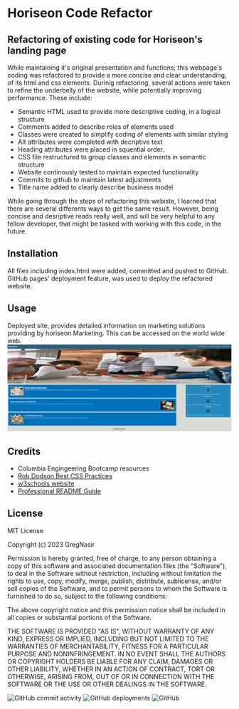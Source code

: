 # Horiseon Code Refactor

## Refactoring of existing code for Horiseon's landing page

While maintaining it's original presentation and functions; this webpage's coding was refactored to provide a more concise and clear understanding, of its html and css elements. Durinig refactoring, several actions were taken to refine the underbelly of the website, while potentially improving performance. These include:

* Semantic HTML used to provide more descriptive coding, in a logical structure
* Comments added to describe roles of elements used
* Classes were created to simplify coding of elements with similar styling
* Alt attributes were completed with decriptive text
* Heading attributes were placed in squential order.
* CSS file restructured to group classes and elements in semantic structure
* Website continously tested to maintain expected functionality
* Commits to github to maintain latest adjustments
* Title name added to clearly describe business model

While going through the steps of refactoring this webiste, I learned that there are
several differents ways to get the same result. However, being concise and
desriptive reads really well, and will be very helpful to any fellow developer,
that might be tasked with working with this code, in the future.

## Installation

All files including index.html were added, committed and pushed to GitHub. GitHub pages' deployment feature, was used to deploy the refactored website.

## Usage

Deployed site, provides detailed information on marketing solutions providing by horiseon Marketing. This can be accessed on the world wide web.
<img src="./assets/images/screen-shot-deployed-webpage.png" alt="horiseon marketing landing page"/>

## Credits

* Columbia Engingeering Bootcamp resources
* <a href="https://robdodson.me/posts/css-semantics/">Rob Dodson Best CSS Practices</a>
* <a href="https://www.w3schools.com/">w3schools website</a>
* <a href="https://coding-boot-camp.github.io/full-stack/github/professional-readme-guide">Professional README Guide</a>

## License

MIT License

Copyright (c) 2023 GregNasir

Permission is hereby granted, free of charge, to any person obtaining a copy
of this software and associated documentation files (the "Software"), to deal
in the Software without restriction, including without limitation the rights
to use, copy, modify, merge, publish, distribute, sublicense, and/or sell
copies of the Software, and to permit persons to whom the Software is
furnished to do so, subject to the following conditions:

The above copyright notice and this permission notice shall be included in all
copies or substantial portions of the Software.

THE SOFTWARE IS PROVIDED "AS IS", WITHOUT WARRANTY OF ANY KIND, EXPRESS OR
IMPLIED, INCLUDING BUT NOT LIMITED TO THE WARRANTIES OF MERCHANTABILITY,
FITNESS FOR A PARTICULAR PURPOSE AND NONINFRINGEMENT. IN NO EVENT SHALL THE
AUTHORS OR COPYRIGHT HOLDERS BE LIABLE FOR ANY CLAIM, DAMAGES OR OTHER
LIABILITY, WHETHER IN AN ACTION OF CONTRACT, TORT OR OTHERWISE, ARISING FROM,
OUT OF OR IN CONNECTION WITH THE SOFTWARE OR THE USE OR OTHER DEALINGS IN THE
SOFTWARE.

![GitHub commit activity](https://img.shields.io/github/commit-activity/w/GregNasir/horiseon-code-refactor?logo=GitHub&style=plastic)
![GitHub deployments](https://img.shields.io/github/deployments/GregNasir/horiseon-code-refactor/GitHub-pages?style=plastic)
![GitHub](https://img.shields.io/github/license/GregNasir/horiseon-code-refactor?style=plastic)
